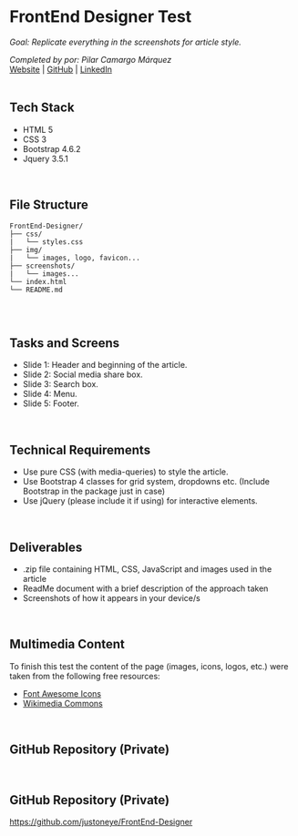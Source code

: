 # FrontEnd Designer Test

_Goal: Replicate everything in the screenshots for article style._

_Completed by por: Pilar Camargo Márquez_
<br />
[Website](https://about.me/justoneye) | [GitHub](https://github.com/justoneye) | [LinkedIn](https://www.linkedin.com/in/pilarcamargo)
<br /><br />

## Tech Stack

- HTML 5
- CSS 3
- Bootstrap 4.6.2
- Jquery 3.5.1
<br />


## File Structure

```
FrontEnd-Designer/
├── css/
|   └── styles.css
├── img/
|   └── images, logo, favicon...
├── screenshots/
|   └── images...
└── index.html
└── README.md
  
```
<br />


## Tasks and Screens

- Slide 1: Header and beginning of the article.
- Slide 2: Social media share box.
- Slide 3: Search box.
- Slide 4: Menu.
- Slide 5: Footer.
<br />


## Technical Requirements

* Use pure CSS (with media-queries) to style the article.
* Use Bootstrap 4 classes for grid system, dropdowns etc. (Include Bootstrap in the package just in case)
* Use jQuery (please include it if using) for interactive elements.
<br />


## Deliverables

* .zip file containing HTML, CSS, JavaScript and images used in the article
* ReadMe document with a brief description of the approach taken
* Screenshots of how it appears in your device/s
<br />


## Multimedia Content

To finish this test the content of the page (images, icons, logos, etc.) were taken from the following free resources:

- [Font Awesome Icons](https://fontawesome.com/icons)
- [Wikimedia Commons](https://commons.wikimedia.org/wiki/Category:Images)
<br />


## GitHub Repository (Private)

<br />

## GitHub Repository (Private)

https://github.com/justoneye/FrontEnd-Designer
